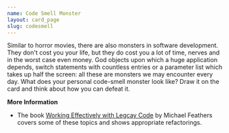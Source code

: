 ```yaml
---
name: Code Smell Monster
layout: card_page
slug: codesmell
---
```

Similar to horror movies, there are also monsters in software development. They don't cost you your life, but they do cost you a lot of time, nerves and in the worst case even money. God objects upon which a huge application depends, switch statements with countless entries or a parameter list which takes up half the screen: all these are monsters we may encounter every day. What does your personal code-smell monster look like? Draw it on the card and think about how you can defeat it.

**More Information**

- The book [Working Effectively with Legcay Code](https://www.oreilly.com/library/view/working-effectively-with/0131177052/) by Michael Feathers covers some of these topics and shows appropriate refactorings.